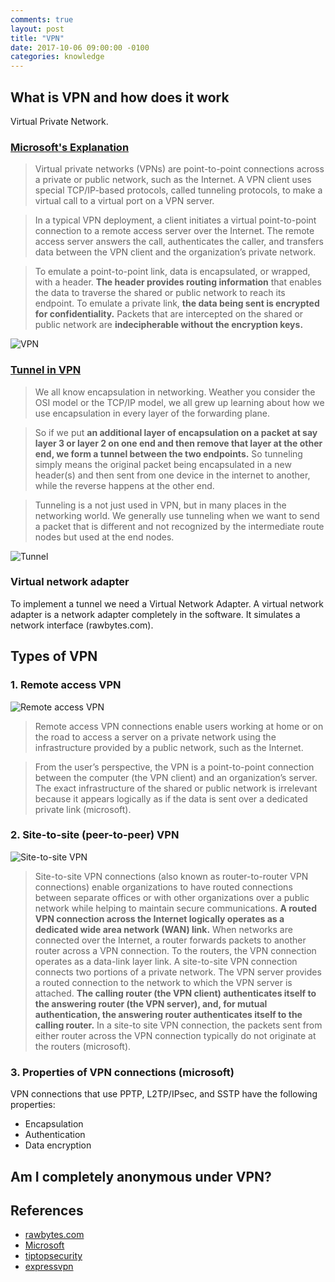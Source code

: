 ```yaml
---
comments: true
layout: post
title: "VPN"
date: 2017-10-06 09:00:00 -0100
categories: knowledge
---
```

## What is VPN and how does it work
Virtual Private Network.

### [Microsoft's Explanation](https://technet.microsoft.com/en-us/library/cc731954(v=ws.10).aspx)

> Virtual private networks (VPNs) are point-to-point connections across a private or public network, such as the Internet. A VPN client uses special TCP/IP-based protocols, called tunneling protocols, to make a virtual call to a virtual port on a VPN server.

> In a typical VPN deployment, a client initiates a virtual point-to-point connection to a remote access server over the Internet. The remote access server answers the call, authenticates the caller, and transfers data between the VPN client and the organization’s private network.

> To emulate a point-to-point link, data is encapsulated, or wrapped, with a header. **The header provides routing information** that enables the data to traverse the shared or public network to reach its endpoint. To emulate a private link, **the data being sent is encrypted for confidentiality.** Packets that are intercepted on the shared or public network are **indecipherable without the encryption keys.** 

![VPN](https://i-technet.sec.s-msft.com/dynimg/IC195333.gif)

### [Tunnel in VPN](http://www.rawbytes.com/virtual-private-networks-in-depth-technical-details/)

> We all know encapsulation in networking. Weather you consider the OSI model or the TCP/IP model, we all grew up learning about how we use encapsulation in every layer of the forwarding plane. 

> So if we put **an additional layer of encapsulation on a packet at say layer 3 or layer 2 on one end and then remove that layer at the other end, we form a tunnel between the two endpoints.** So tunneling simply means the original packet being encapsulated in a new header(s) and then sent from one device in the internet to another, while the reverse happens at the other end.

> Tunneling is a not just used in VPN, but in many places in the networking world. We generally use tunneling when we want to send a packet that is different and not recognized by the intermediate route nodes but used at the end nodes. 

![Tunnel](https://i-technet.sec.s-msft.com/dynimg/IC195334.gif)

### Virtual network adapter
To implement a tunnel we need a Virtual Network Adapter. A virtual network adapter is a network adapter completely in the software. It simulates a network interface (rawbytes.com). 

## Types of VPN
### 1. Remote access VPN
![Remote access VPN](https://tiptopsecurity.com/wp-content/uploads/2016/06/RemoteAccessVPN.png)

> Remote access VPN connections enable users working at home or on the road to access a server on a private network using the infrastructure provided by a public network, such as the Internet.

> From the user’s perspective, the VPN is a point-to-point connection between the computer (the VPN client) and an organization’s server. The exact infrastructure of the shared or public network is irrelevant because it appears logically as if the data is sent over a dedicated private link
(microsoft).

### 2. Site-to-site (peer-to-peer) VPN
![Site-to-site VPN](https://tiptopsecurity.com/wp-content/uploads/2016/06/SiteToSiteVPN.png)
> Site-to-site VPN connections (also known as router-to-router VPN connections) enable organizations to have routed connections between separate offices or with other organizations over a public network while helping to maintain secure communications. **A routed VPN connection across the Internet logically operates as a dedicated wide area network (WAN) link.** When networks are connected over the Internet, a router forwards packets to another router across a VPN connection. To the routers, the VPN connection operates as a data-link layer link.
> A site-to-site VPN connection connects two portions of a private network. The VPN server provides a routed connection to the network to which the VPN server is attached. **The calling router (the VPN client) authenticates itself to the answering router (the VPN server), and, for mutual authentication, the answering router authenticates itself to the calling router.** In a site-to site VPN connection, the packets sent from either router across the VPN connection typically do not originate at the routers (microsoft).

### 3. Properties of VPN connections (microsoft)
VPN connections that use PPTP, L2TP/IPsec, and SSTP have the following properties:
* Encapsulation
* Authentication
* Data encryption

## Am I completely anonymous under VPN?

## References
* [rawbytes.com](http://www.rawbytes.com/virtual-private-networks-in-depth-technical-details/)
* [Microsoft](https://technet.microsoft.com/en-us/library/cc731954(v=ws.10).aspx)
* [tiptopsecurity](https://tiptopsecurity.com/all-about-vpns/)
* [expressvpn](https://www.expressvpn.com/what-is-vpn)

